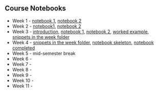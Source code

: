 ## Course Notebooks

- Week 1 - [notebook 1](https://github.com/tisimpson/pbi/blob/main/notebooks/week1_practical_introduction.ipynb), [notebook 2](https://github.com/tisimpson/pbi/blob/main/notebooks/week1_example_notebook.ipynb)
- Week 2 - [notebook1](https://github.com/tisimpson/pbi/blob/main/notebooks/week2/week2_lecture4_introduction.ipynb), [notebook 2](https://github.com/tisimpson/pbi/blob/main/notebooks/week2/week2_lecture4_notebook.ipynb)
- Week 3 - [introduction](https://github.com/tisimpson/pbi/blob/main/notebooks/week3/week3_lecture6_introduction.ipynb), [notebook 1](https://github.com/tisimpson/pbi/blob/main/notebooks/week3/week3_lecture6_notebook1.ipynb), [notebook 2](https://github.com/tisimpson/pbi/blob/main/notebooks/week3/week3_lecture6_notebook2.ipynb), [worked example](https://github.com/tisimpson/pbi/blob/main/notebooks/week3/week3_lecture6_notebook2_workedexample.ipynb), [snippets in the week folder](https://github.com/tisimpson/pbi/tree/main/notebooks/week3)
- Week 4 - [snippets in the week folder](https://github.com/tisimpson/pbi/tree/main/notebooks/week4), [notebook skeleton](https://github.com/tisimpson/pbi/blob/main/notebooks/week4/week4_lecture8_notebook1.ipynb), [notebook completed](https://github.com/tisimpson/pbi/blob/main/notebooks/week4/week4_lecture8_notebook1_completed.ipynb)
- Week 5 - mid-semester break
- Week 6 -
- Week 7 -
- Week 8 -
- Week 9 -
- Week 10 -
- Week 11 - 
